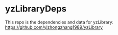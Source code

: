 # yzLibraryDeps

This repo is the dependencies and data for yzLibrary: https://github.com/yizhongzhang1989/yzLibrary

